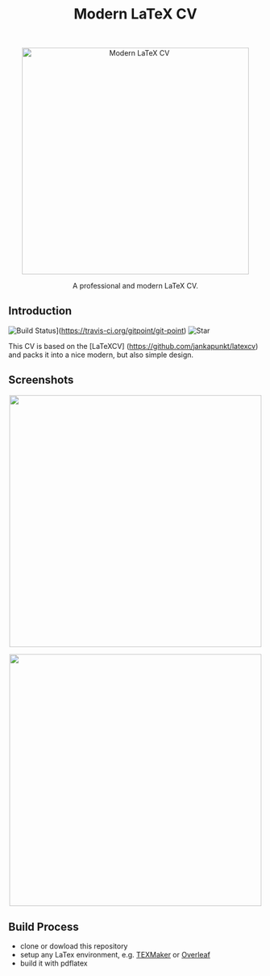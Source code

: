 <h1 align="center"> Modern LaTeX CV  </h1> <br>
<p align="center">
  <a href="https://github.com/philipempl/modern-latex-cv">
    <img alt="Modern LaTeX CV" title="CV" src="https://raw.githubusercontent.com/philipempl/modern-latex-cv/master/showcase/logo.jpg" width="450">
  </a>
</p>

<p align="center">
  A professional and modern LaTeX CV.
</p>


## Introduction

![Build Status](https://img.shields.io/travis/gitpoint/git-point.svg?style=flat-square)](https://travis-ci.org/gitpoint/git-point)
![Star](https://camo.githubusercontent.com/1ef04f27611ff643eb57eb87cc0f1204d7a6a14d/68747470733a2f2f696d672e736869656c64732e696f2f7374617469632f76313f6c6162656c3d254630253946253843253946266d6573736167653d496625323055736566756c267374796c653d7374796c653d666c617426636f6c6f723d424334453939)


This CV is based on the [LaTeXCV] (https://github.com/jankapunkt/latexcv) and packs it into a nice modern, but also simple design. 

## Screenshots

<p align="center">
  <img src = "https://raw.githubusercontent.com/philipempl/modern-latex-cv/master/showcase/cv-1.jpg" width=500>
</p>
<p align="center">
  <img src = "https://raw.githubusercontent.com/philipempl/modern-latex-cv/master/showcase/cv-2.jpg" width=500>
</p>


## Build Process

- clone or dowload this repository
- setup any LaTex environment, e.g. [TEXMaker](https://www.xm1math.net/texmaker/) or [Overleaf](https://www.overleaf.com/) 
- build it with pdflatex